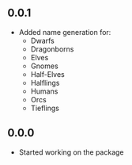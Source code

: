 ## 0.0.1

- Added name generation for:
    - Dwarfs
    - Dragonborns
    - Elves
    - Gnomes
    - Half-Elves
    - Halflings
    - Humans
    - Orcs
    - Tieflings

## 0.0.0

- Started working on the package 
